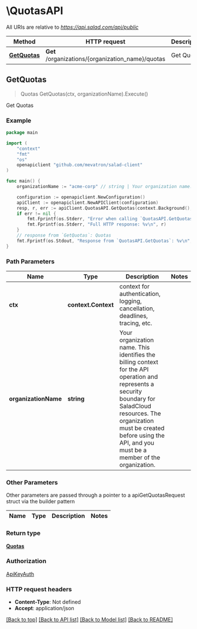 # \QuotasAPI

All URIs are relative to *https://api.salad.com/api/public*

Method | HTTP request | Description
------------- | ------------- | -------------
[**GetQuotas**](QuotasAPI.md#GetQuotas) | **Get** /organizations/{organization_name}/quotas | Get Quotas



## GetQuotas

> Quotas GetQuotas(ctx, organizationName).Execute()

Get Quotas



### Example

```go
package main

import (
	"context"
	"fmt"
	"os"
	openapiclient "github.com/mevatron/salad-client"
)

func main() {
	organizationName := "acme-corp" // string | Your organization name. This identifies the billing context for the API operation and represents a security boundary for SaladCloud resources. The organization must be created before using the API, and you must be a member of the organization.

	configuration := openapiclient.NewConfiguration()
	apiClient := openapiclient.NewAPIClient(configuration)
	resp, r, err := apiClient.QuotasAPI.GetQuotas(context.Background(), organizationName).Execute()
	if err != nil {
		fmt.Fprintf(os.Stderr, "Error when calling `QuotasAPI.GetQuotas``: %v\n", err)
		fmt.Fprintf(os.Stderr, "Full HTTP response: %v\n", r)
	}
	// response from `GetQuotas`: Quotas
	fmt.Fprintf(os.Stdout, "Response from `QuotasAPI.GetQuotas`: %v\n", resp)
}
```

### Path Parameters


Name | Type | Description  | Notes
------------- | ------------- | ------------- | -------------
**ctx** | **context.Context** | context for authentication, logging, cancellation, deadlines, tracing, etc.
**organizationName** | **string** | Your organization name. This identifies the billing context for the API operation and represents a security boundary for SaladCloud resources. The organization must be created before using the API, and you must be a member of the organization. | 

### Other Parameters

Other parameters are passed through a pointer to a apiGetQuotasRequest struct via the builder pattern


Name | Type | Description  | Notes
------------- | ------------- | ------------- | -------------


### Return type

[**Quotas**](Quotas.md)

### Authorization

[ApiKeyAuth](../README.md#ApiKeyAuth)

### HTTP request headers

- **Content-Type**: Not defined
- **Accept**: application/json

[[Back to top]](#) [[Back to API list]](../README.md#documentation-for-api-endpoints)
[[Back to Model list]](../README.md#documentation-for-models)
[[Back to README]](../README.md)

